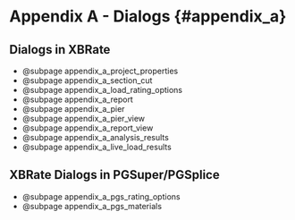 Appendix A - Dialogs {#appendix_a}
============

Dialogs in XBRate
-----------------
* @subpage appendix_a_project_properties
* @subpage appendix_a_section_cut
* @subpage appendix_a_load_rating_options
* @subpage appendix_a_report
* @subpage appendix_a_pier
* @subpage appendix_a_pier_view
* @subpage appendix_a_report_view
* @subpage appendix_a_analysis_results
* @subpage appendix_a_live_load_results

XBRate Dialogs in PGSuper/PGSplice
----------------------------------
* @subpage appendix_a_pgs_rating_options
* @subpage appendix_a_pgs_materials
